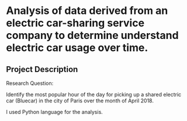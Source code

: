 # Analysis of data derived from an electric car-sharing service company to determine understand electric car usage over time.

## Project Description

Research Question:

Identify the most popular hour of the day for picking up a shared electric car (Bluecar) in the city of Paris over the month of April 2018.

I used Python language for the analysis.
